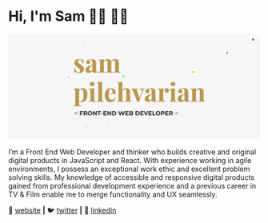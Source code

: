 # Hi, I'm Sam 👋🏻 🧔🏻

![](https://github.com/mantonionip/mantonionip/blob/main/hero-img.png)

I’m a Front End Web Developer and thinker who builds creative and original digital products in JavaScript and React. With experience working in agile environments, I possess an exceptional work ethic and excellent problem solving skills. My knowledge of accessible and responsive digital products gained from professional development experience and a previous career in TV & Film enable me to merge functionality and UX seamlessly.


🏡 [website][website] **|** 
🐦 [twitter][twitter] **|** 
🔗 [linkedin][linkedin]

[website]: https://samdev.codes
[twitter]: https://twitter.com/SamDevCodes
[linkedin]: https://www.linkedin.com/in/sam-pilehvarian/
